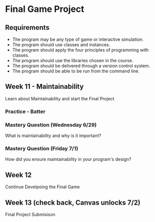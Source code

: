 # Final Game Project

## Requirements
- The program may be any type of game or interactive simulation.
- The program should use classes and instances.
- The program should apply the four principles of programming with classes.
- The program should use the libraries chosen in the course.
- The program should be delivered through a version control system.
- The program should be able to be run from the command line.


## Week 11 - Maintainability
Learn about Maintainability and start the Final Project

### Practice - Batter

### Mastery Question (Wednesday 6/29)
What is maintainability and why is it important?

### Mastery Question (Friday 7/1)
How did you ensure maintainability in your program's design?


## Week 12
Continue Develpoing the Final Game

## Week 13 (check back, Canvas unlocks 7/2)
Final Project Submisison
